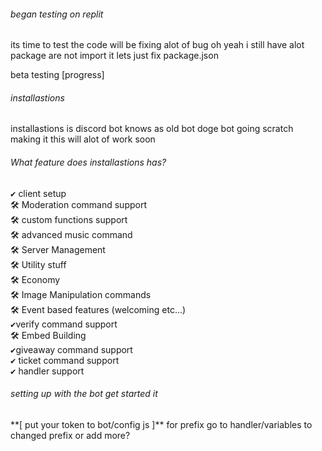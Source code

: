 <h6>began testing on replit</h6>
its time to test the code will be fixing alot of bug oh yeah i still have alot package are not import it lets just fix package.json 

beta testing [progress]
<h6>installastions</h6> 
installastions is discord bot knows as old bot doge bot going scratch making it
this will alot of work soon

<h6>What feature does installastions has?</h6>
<kbd>✔</kbd> client setup<br>
<kbd>🛠️</kbd> Moderation command support<br>
<kbd>🛠️</kbd> custom functions support <br>
<kbd>🛠️</kbd> advanced music command <br>
<kbd>🛠️</kbd> Server Management<br>
<kbd>🛠️</kbd> Utility stuff<br>
<kbd>🛠️</kbd> Economy<br>
<kbd>🛠️</kbd> Image Manipulation commands<br>
<kbd>🛠️</kbd> Event based features (welcoming etc...)<br>
<kbd>✔</kbd>verify command support<br>
<kbd>🛠️</kbd> Embed Building<br>
<kbd>✔</kbd>giveaway command support<br>
<kbd>✔</kbd> ticket command support<br>
<kbd>✔</kbd> handler support
</p>
<h6>setting up with the bot get started it</h6>  
**[ put your token to bot/config
js ]**
for prefix go to handler/variables to changed prefix or add more?




